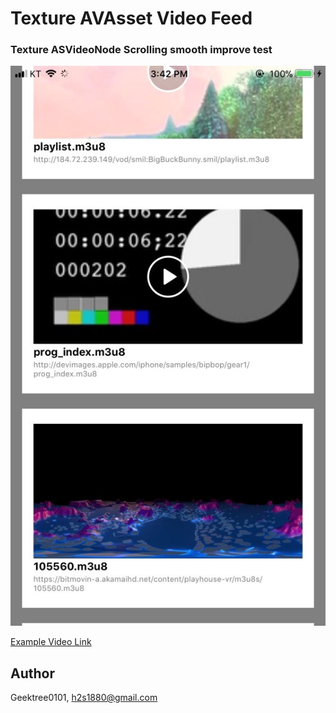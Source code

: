 # Texture AVAsset Video Feed
### Texture ASVideoNode Scrolling smooth improve test
<img src="https://github.com/GeekTree0101/TextureAVAssetVideoFeed/blob/master/Resource/videoScreenShot.jpeg" />

[Example Video Link](https://www.youtube.com/watch?v=Xd1Zhs41yvg)


## Author
Geektree0101, h2s1880@gmail.com
